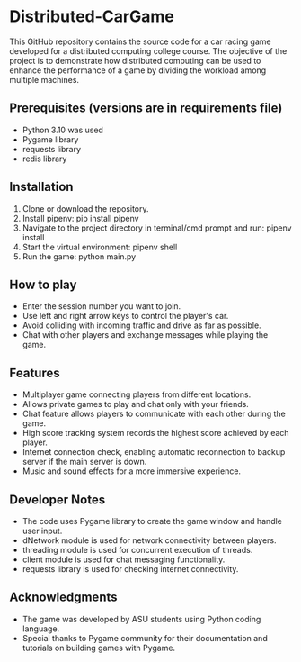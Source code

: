 # Distributed-CarGame
This GitHub repository contains the source code for a car racing game developed for a distributed computing college course. The objective of the project is to demonstrate how distributed computing can be used to enhance the performance of a game by dividing the workload among multiple machines.


## Prerequisites (versions are in requirements file)
* Python 3.10 was used
* Pygame library
* requests library
* redis library

## Installation
1. Clone or download the repository.
2. Install pipenv: pip install pipenv
3. Navigate to the project directory in terminal/cmd prompt and run: pipenv install
4. Start the virtual environment: pipenv shell
5. Run the game: python main.py

## How to play
* Enter the session number you want to join.
* Use left and right arrow keys to control the player's car.
* Avoid colliding with incoming traffic and drive as far as possible.
* Chat with other players and exchange messages while playing the game.

## Features
* Multiplayer game connecting players from different locations.
* Allows private games to play and chat only with your friends. 
* Chat feature allows players to communicate with each other during the game.
* High score tracking system records the highest score achieved by each player.
* Internet connection check, enabling automatic reconnection to backup server if the main server is down.
* Music and sound effects for a more immersive experience.

## Developer Notes
* The code uses Pygame library to create the game window and handle user input.
* dNetwork module is used for network connectivity between players.
* threading module is used for concurrent execution of threads.
* client module is used for chat messaging functionality.
* requests library is used for checking internet connectivity.

## Acknowledgments
* The game was developed by ASU students using Python coding language.
* Special thanks to Pygame community for their documentation and tutorials on building games with Pygame.

